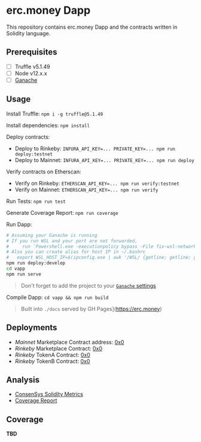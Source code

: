 erc.money Dapp
===================

This repository contains erc.money Dapp and the contracts written in Solidity language.

Prerequisites
--------

  - [ ] Truffle v5.1.49
  - [ ] Node v12.x.x
  - [ ] [Ganache](https://www.trufflesuite.com/ganache)

Usage
----

Install Truffle: `npm i -g truffle@5.1.49`

Install dependencies: `npm install`

Deploy contracts:
  - Deploy to Rinkeby: `INFURA_API_KEY=... PRIVATE_KEY=... npm run deploy:testnet`
  - Deploy to Mainnet: `INFURA_API_KEY=... PRIVATE_KEY=... npm run deploy`

Verify contracts on Etherscan:
  - Verify on Rinkeby: `ETHERSCAN_API_KEY=... npm run verify:testnet`
  - Verify on Mainnet: `ETHERSCAN_API_KEY=... npm run verify`

Run Tests: `npm run test`

Generate Coverage Report: `npm run coverage`

Run Dapp:

```bash
# Assuming your Ganache is running
# If you run WSL and your port are not forwarded, 
#     run `Powershell.exe -executionpolicy bypass -File fix-wsl-network.ps1` in Powershell
# Also you can create alias for host IP in ~/.bashrc
#   export WSL_HOST_IP=$(ipconfig.exe | awk '/WSL/ {getline; getline; getline; getline; print substr($14, 1, length($14)-1)}')
npm run deploy:develop
cd vapp
npm run serve
```

> Don't forget to add the project to your [`Ganache` settings](https://www.trufflesuite.com/docs/ganache/reference/ganache-settings#ganache-settings)

Compile Dapp: `cd vapp && npm run build`

> Built into `./docs` served by GH Pages](https://erc.money)

Deployments
----------

  - *Mainnet* Marketplace Contract address: [0x0](https://etherscan.io/address/0x0)
  - *Rinkeby* Marketplace Contract: [0x0](https://rinkeby.etherscan.io/address/0x0)
  - *Rinkeby* TokenA Contract: [0x0](https://rinkeby.etherscan.io/address/0x0)
  - *Rinkeby* TokenB Contract: [0x0](https://rinkeby.etherscan.io/address/0x0)

Analysis
------

  - [ConsenSys Solidity Metrics](/solidity-metrics.html)
  - [Coverage Report](/coverage/index.html)

Coverage
------

**TBD**

